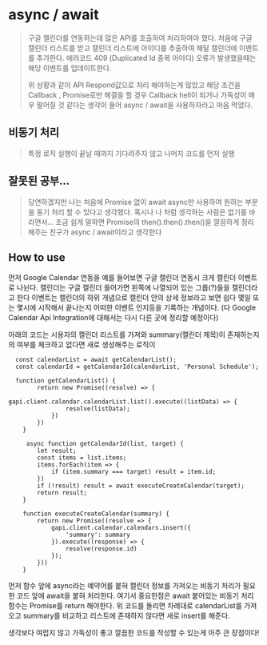 # async / await

> 구글 캘린더를 연동하는데 많은 API를 호출하여 처리하여야 했다. 
> 처음에 구글 캘린더 리스트를 받고 캘린더 리스트에 아이디를 추출하여 해달 캘린더에 이벤트를 추가한다. 
> 에러코드 409 (Duplicated Id 중복 아이디) 오류가 발생했을때는 해당 이벤트를 업데이트한다.
> 
> 위 상황과 같이 API Respond값으로 처리 해야하는게 많았고 해당 조건을 Callback , Promise로만 해결을 할 경우 
> Callback hell이 되거나 가독성이 매우 떨어질 것 같다는 생각이 들어 async / await을 사용하자라고 마음 먹었다.

## 비동기 처리
> 특정 로직 실행이 끝날 때까지 기다려주지 않고 나머지 코드를 먼저 실행

## 잘못된 공부... 
> 당연하겠지만 나는 처음에 Promise 없이 await async만 사용하여 원하는 부분을 동기 처리 할 수 있다고 생각했다.
> 혹시나 나 처럼 생각하는 사람은 없기를 바라면서... 조금 쉽게 말하면 
> Promise의 then().then().then()을 깔끔하게 정리해주는 친구가 async / await이라고 생각한다


## How to use
먼저 Google Calendar 연동을 예를 들어보면 구글 캘린더 연동시 크게 캘린더 이벤트로 나뉜다.  캘린더는 구글 캘린더 들어가면 왼쪽에 나열되어 있는 그룹(?)들을 캘린더라고 한다 이벤트는 캘린더의 하위 개념으로 
캘린더 안의 상세 정보라고 보면 쉽다 몇일 또는 몇시에 시작해서 끝나는지 어떠한 이벤트 인지등을 기록하는 개념이다. (다
Google Calendar Api Integration에 대해서는 다시 다른 곳에 정리할 예정이다)
 
아래의 코드는 시용자의 캘린더 리스트를 가져와 summary(캘린더 제목)이 존재하는지의 여부를 체크하고 없다면 새로 생성해주는 로직이

```
  const calendarList = await getCalendarList();
  const calendarId = getCalendarId(calendarList, 'Personal Schedule');
  
  function getCalendarList() {
        return new Promise((resolve) => {
            gapi.client.calendar.calendarList.list().execute((listData) => {
                resolve(listData);
            })
        })
    }
    
     async function getCalendarId(list, target) {
        let result;
        const items = list.items;
        items.forEach(item => {
            if (item.summary === target) result = item.id;
        })
        if (!result) result = await executeCreateCalendar(target);
        return result;
    }
    
    function executeCreateCalendar(summary) {
        return new Promise((resolve => {
            gapi.client.calendar.calendars.insert({
                'summary': summary
            }).execute((response) => {
                resolve(response.id)
            });
        }))
    }
```
먼저 함수 앞에 async라는 예약어를 붙혀 캘린더 정보를 가져오는 비동기 처리가 필요한 코드 앞에 await을 붙혀 처리한다.
여기서 중요한점은 await 붙어있는 비동기 처리 함수는 Promise를 return 해야한다.
위 코드를 돌리면 차례대로 calendarList를 가져오고 summary를 비교하고 리스트에 존재하지 않다면 새로 insert를 해준다. 

생각보다 여럽지 않고 가독성이 좋고 깔끔한 코드를 작성할 수 있는게 아주 큰 장점이다!
